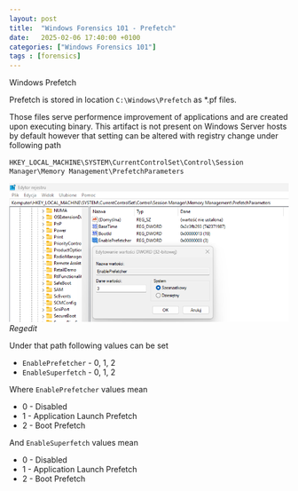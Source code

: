 ```yaml
---
layout: post
title:  "Windows Forensics 101 - Prefetch"
date:   2025-02-06 17:40:00 +0100
categories: ["Windows Forensics 101"]
tags : [forensics]
---
```


Windows Prefetch 

Prefetch is stored in location `C:\Windows\Prefetch` as *.pf files. 

Those files serve performence improvement of applications and are created upon executing binary. 
This artifact is not present on Windows Server hosts by default however that setting can be altered with registry change under following path

```text
HKEY_LOCAL_MACHINE\SYSTEM\CurrentControlSet\Control\Session Manager\Memory Management\PrefetchParameters
```

![img-description](/assets/img/windows-regedit-prefetch.png)
_Regedit_

Under that path following values can be set 

- `EnablePrefetcher` - 0, 1, 2
- `EnableSuperfetch` - 0, 1, 2

Where `EnablePrefetcher` values mean 

- 0 - Disabled
- 1 - Application Launch Prefetch
- 2 - Boot Prefetch

And `EnableSuperfetch` values mean 

- 0 - Disabled
- 1 - Application Launch Prefetch
- 2 - Boot Prefetch
